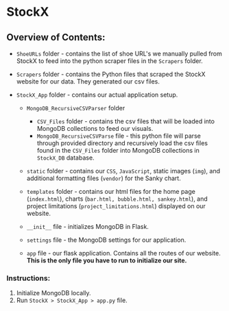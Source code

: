 # StockX

## Overview of Contents:
* `ShoeURLs` folder - contains the list of shoe URL's we manually pulled from StockX to feed into the python scraper files in the `Scrapers` folder. 

* `Scrapers` folder - contains the Python files that scraped the StockX website for our data. They generated our csv files.

* `StockX_App` folder - contains our actual application setup.

  * `MongoDB_RecursiveCSVParser` folder
    * `CSV_Files` folder - contains the csv files that will be loaded into MongoDB collections to feed our visuals.
    * `MongoDB_RecursiveCSVParse` file - this python file will parse through provided directory and recursively load the csv files found in the `CSV_Files` folder into MongoDB collections in `StockX_DB` database.
    
  * `static` folder - contains our `CSS`, `JavaScript`, static images (`img`), and additional formatting files (`vendor`) for the Sanky chart.
  
  * `templates` folder - contains our html files for the home page (`index.html`), charts (`bar.html, bubble.html, sankey.html`), and project limitations (`project_limitations.html`) displayed on our website.
  
  * `__init__` file - initializes MongoDB in Flask.
  
  * `settings` file - the MongoDB settings for our application.
  
  * `app` file - our flask application. Contains all the routes of our website. <br>
  	__**This is the only file you have to run to initialize our site**.__


### Instructions:

1. Initialize MongoDB locally.
2. Run `StockX > StockX_App > app.py` file.
